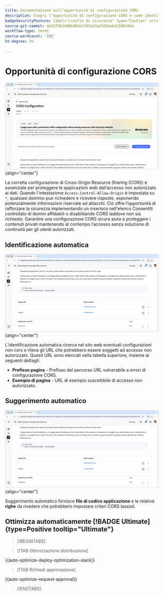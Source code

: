 ```yaml
---
title: Documentazione sull’opportunità di configurazione CORS
description: Scopri l’opportunità di configurazione CORS e come identificare e correggere le vulnerabilità di sicurezza del sito.
badgeSecurityPosture: label="Livello di sicurezza" type="Caution" url="../../opportunity-types/security-posture.md" tooltip="Livello di sicurezza"
source-git-commit: ab2d75b1d986d83e3303e29a25d2babd1598394a
workflow-type: tm+mt
source-wordcount: '192'
ht-degree: 3%

---
```



# Opportunità di configurazione CORS

![opportunità di configurazione CORS](./assets/cors-configuration/hero.png){align="center"}

La corretta configurazione di Cross-Origin Resource Sharing (CORS) è essenziale per proteggere le applicazioni web dall’accesso non autorizzato ai dati. Quando l&#39;intestazione `Access-Control-Allow-Origin` è impostata su `*`, qualsiasi dominio può richiedere e ricevere risposte, esponendo potenzialmente informazioni riservate ad attacchi. Ciò offre l’opportunità di rafforzare la sicurezza implementando un inserisco nell&#39;elenco Consentiti controllato di domini affidabili o disabilitando CORS laddove non sia richiesto. Garantire una configurazione CORS sicura aiuta a proteggere i contenuti privati mantenendo al contempo l’accesso senza soluzione di continuità per gli utenti autorizzati.

## Identificazione automatica

![Identificazione automatica opportunità di configurazione CORS](./assets/cors-configuration/auto-identify.png){align="center"}

L’identificazione automatica ricerca nel sito web eventuali configurazioni non cors e rileva gli URL che potrebbero essere soggetti ad accesso non autorizzato. Questi URL sono elencati nella tabella superiore, insieme ai seguenti dettagli:

* **Prefisso pagina** - Prefisso del percorso URL vulnerabile a errori di configurazione CORS.
* **Esempio di pagina** - URL di esempio suscettibile di accesso non autorizzato.

## Suggerimento automatico

![Suggerisci automaticamente l&#39;opportunità di configurazione CORS](./assets/cors-configuration/auto-suggest.png){align="center"}

Suggerimento automatico fornisce **file di codice applicazione** e le relative **righe** da rivedere che potrebbero impostare criteri CORS lassisti.


## Ottimizza automaticamente [!BADGE Ultimate]{type=Positive tooltip="Ultimate"}



>[!BEGINTABS]

>[!TAB Ottimizzazione distribuzione]

{{auto-optimize-deploy-optimization-slack}}

>[!TAB Richiedi approvazione]

{{auto-optimize-request-approval}}

>[!ENDTABS]
